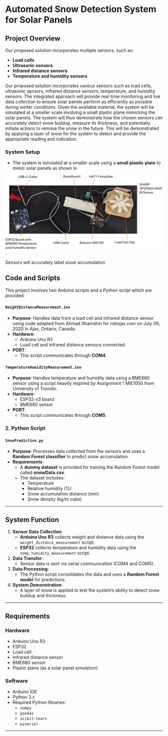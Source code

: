 # Automated Snow Detection System for Solar Panels

## Project Overview

Our proposed solution incorporates multiple sensors, such as:

- **Load cells**
- **Ultrasonic sensors**
- **Infrared distance sensors**
- **Temperature and humidity sensors**

Our proposed solution incorporates various sensors such as load cells, ultrasonic sensors, infrared distance sensors, temperature, and humidity sensors. The integrated approach will provide real-time monitoring and live data collection to ensure solar panels perform as efficiently as possible during winter conditions. Given the available material, the system will be simulated at a smaller scale involving a small plastic plane mimicking the solar panels. The system will thus demonstrate how the chosen sensors can accurately detect snow buildup, measure its thickness, and potentially initiate actions to remove the snow in the future. This will be demonstrated by applying a layer of snow for the system to detect and provide the appropriate reading and indication.

### System Setup

- The system is simulated at a smaller scale using a **small plastic plate** to mimic solar panels as shown in

![System Overview](figure1.png).

Sensors will accurately label snow accumulation

## Code and Scripts

This project involves two Arduino scripts and a Python script which are provided.

#### **`WeightDistanceMeasurement.ino`**

- **Purpose**: Handles data from a load cell and infrared distance sensor using code adapted from Ahmad Shamshiri for robojax.com on July 09, 2020 in Ajax, Ontario, Canada.
- **Hardware**:
  - Arduino Uno R3
  - Load cell and infrared distance sensors connected.
- **PORT**:
  - This script communicates through **COM4**.

#### **`TemperatureHumidityMeasurement.ino`**

- **Purpose**: Handles temperature and humidity data using a BME680 sensor using a script heavily inspired by Assignment 1 MIE1050 from University of Toronto.
- **Hardware**:
  - ESP32-s3 board
  - BME680 sensor
- **PORT**:
  - This script communicates through **COM5**.

### 2. Python Script

#### **`SnowPrediction.py`**

- **Purpose**: Processes data collected from the sensors and uses a **Random Forest classifier** to predict snow accumulation.
- **Requirements**:
  - A **dummy dataset** is provided for training the Random Forest model called **snowData.csv**.
  - The dataset includes:
    - Temperature
    - Relative humidity (%)
    - Snow accumulation distance (mm)
    - Snow density (kg/m cube) 
---

## System Function

1. **Sensor Data Collection**:
   - **Arduino Uno R3** collects weight and distance data using the `weight_distance_measurement` script.
   - **ESP32** collects temperature and humidity data using the `temp_humidity_measurement` script.
2. **Data Transfer**:
   - Sensor data is sent via serial communication (COM4 and COM5).
3. **Data Processing**:
   - The Python script consolidates the data and uses a **Random Forest model** for predictions.
4. **System Demonstration**:
   - A layer of snow is applied to test the system’s ability to detect snow buildup and thickness.

---

## Requirements

### Hardware
- Arduino Uno R3
- ESP32
- Load cell
- Infrared distance sensor
- BME680 sensor
- Plastic plane (as a solar panel simulation)

### Software
- Arduino IDE
- Python 3.x
- Required Python libraries:
  - `numpy`
  - `pandas`
  - `scikit-learn`
  - `pyserial`
---

